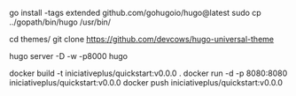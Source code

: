 go install -tags extended github.com/gohugoio/hugo@latest
sudo cp ../gopath/bin/hugo /usr/bin/

cd themes/
git clone https://github.com/devcows/hugo-universal-theme

hugo server -D -w -p8000
hugo

docker build -t iniciativeplus/quickstart:v0.0.0 .
docker run -d -p 8080:8080 iniciativeplus/quickstart:v0.0.0
docker push iniciativeplus/quickstart:v0.0.0
